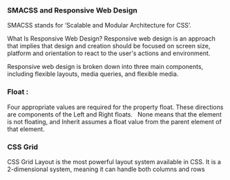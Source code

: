  ### SMACSS and Responsive Web Design

SMACSS stands for ‘Scalable and Modular Architecture for CSS’.

What Is Responsive Web Design?
Responsive web design is an approach that implies that design and creation should be focused on screen size, platform and orientation to react to the user's actions and environment.

Responsive web design is broken down into three main components, including flexible layouts, media queries, and flexible media.

### Float :

Four appropriate values are required for the property float. These directions are components of the Left and Right floats.   None means that the element is not floating, and Inherit assumes a float value from the parent element of that element.

### CSS Grid

CSS Grid Layout is the most powerful layout system available in CSS. It is a 2-dimensional system, meaning it can handle both columns and rows

